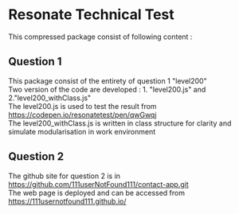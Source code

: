 # Resonate Technical Test  
This compressed package consist of following content :   
  
## Question 1  
This package consist of the entirety of question 1 "level200"  
Two version of the code are developed : 1. "level200.js" and 2."level200_withClass.js"  
The level200.js is used to test the result from https://codepen.io/resonatetest/pen/qwGwqj  
The level200_withClass.js is written in class structure for clarity and simulate modularisation in work environment  
  
## Question 2  
The github site for question 2 is in https://github.com/111userNotFound111/contact-app.git  
The web page is deployed and can be accessed from https://111usernotfound111.github.io/  

